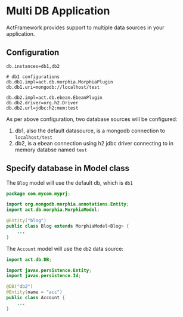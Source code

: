 # Multi DB Application

ActFramework provides support to multiple data sources in your application.

## Configuration

```
db.instances=db1,db2

# db1 configurations
db.db1.impl=act.db.morphia.MorphiaPlugin
db.db1.uri=mongodb://localhost/test

db.db2.impl=act.db.ebean.EbeanPlugin
db.db2.driver=org.h2.Driver
db.db2.url=jdbc:h2:mem:test
```

As per above configuration, two database sources will be configured:

1. db1, also the default datasource, is a mongodb connection to `localhost/test`
1. db2, is a ebean connection using h2 jdbc driver connecting to in memory databse named `test`

## Specify database in Model class

The `Blog` model will use the default db, which is `db1`

```java
package com.mycom.myprj;

import org.mongodb.morphia.annotations.Entity;
import act.db.morphia.MorphiaModel;

@Entity("blog")
public class Blog extends MorphiaModel<Blog> {
    ...
}
```
The `Account` model will use the `db2` data source:

```java
import act.db.DB;

import javax.persistence.Entity;
import javax.persistence.Id;

@DB("db2")
@Entity(name = "acc")
public class Account {
    ...
}
```
